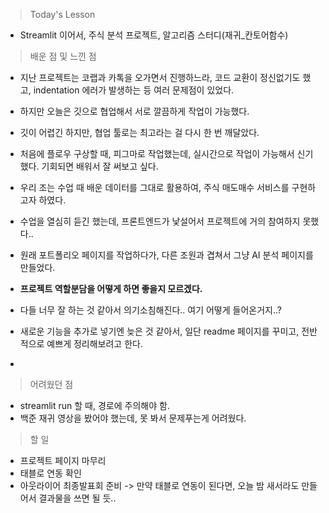 >Today's Lesson
- Streamlit 이어서, 주식 분석 프로젝트, 알고리즘 스터디(재귀_칸토어함수)

>배운 점 및 느낀 점
- 지난 프로젝트는 코랩과 카톡을 오가면서 진행하느라, 코드 교환이 정신없기도 했고,
  indentation 에러가 발생하는 등 여러 문제점이 있었다.
- 하지만 오늘은 깃으로 협업해서 서로 깔끔하게 작업이 가능했다.
- 깃이 어렵긴 하지만, 협업 툴로는 최고라는 걸 다시 한 번 깨달았다.
- 처음에 플로우 구상할 때, 피그마로 작업했는데, 실시간으로 작업이 가능해서 신기했다.
  기회되면 배워서 잘 써보고 싶다.

- 우리 조는 수업 때 배운 데이터를 그대로 활용하여, 주식 매도매수 서비스를 구현하고자 하였다.
- 수업을 열심히 듣긴 했는데, 프론트엔드가 낯설어서 프로젝트에 거의 참여하지 못했다..
- 원래 포트폴리오 페이지를 작업하다가, 다른 조원과 겹쳐서 그냥 AI 분석 페이지를 만들었다.
- **프로젝트 역할분담을 어떻게 하면 좋을지 모르겠다.**
- 다들 너무 잘 하는 것 같아서 의기소침해진다.. 여기 어떻게 들어온거지..?
- 새로운 기능을 추가로 넣기엔 늦은 것 같아서, 일단 readme 페이지를 꾸미고, 전반적으로 예쁘게 정리해보려고 한다.
- 

>어려웠던 점
- streamlit run 할 때, 경로에 주의해야 함.
- 백준 재귀 영상을 봤어야 했는데, 못 봐서 문제푸는게 어려웠다.


>할 일
- 프로젝트 페이지 마무리
- 태블로 연동 확인
- 아웃라이어 최종발표회 준비 -> 만약 태블로 연동이 된다면, 오늘 밤 새서라도 만들어서 결과물을 쓰면 될 듯..
